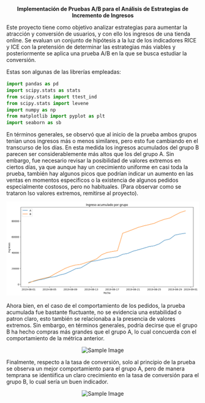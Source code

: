 <p align="center"><b>Implementación de Pruebas A/B para el Análisis de Estrategias de Incremento de Ingresos</b></p>

Este proyecto tiene como objetivo analizar estrategias para aumentar la atracción y conversión de usuarios, y con ello los ingresos de una tienda online. Se evaluan un conjunto de hipótesis a la luz de los indicadores RICE y ICE con la pretensión de determinar las estrategias más viables y posteriormente se aplica una prueba A/B en la que se busca estudiar la conversión.  

Estas son algunas de las librerías empleadas:

```python
import pandas as pd
import scipy.stats as stats
from scipy.stats import ttest_ind
from scipy.stats import levene
import numpy as np
from matplotlib import pyplot as plt
import seaborn as sb
```

En términos generales, se observó que al inicio de la prueba ambos grupos tenían unos ingresos más o menos similares, pero esto fue cambiando en el transcurso de los días. En esta medida los ingresos acumulados del grupo B parecen ser considerablemente más altos que los del grupo A. Sin embargo, fue necesario revisar la posibilidad de valores extremos en ciertos días, ya que aunque hay un crecimiento uniforme en casi toda la prueba, también hay algunos picos que podrían indicar un aumento en las ventas en momentos especificos o la existencia de algunos pedidos especialmente costosos, pero no habituales. (Para observar como se trataron lso valores extremos, remitirse al proyecto).  

<p align="center">
  <img src="https://github.com/Natcol05/Pruebas-A-B-para-Estrategias-de-Incremento-de-Ingresos/blob/0947d6f0c665ea53780a460417865e850fa2d240/graphics/Ingreso_Acumulado.png" alt="Sample Image">
</p>

Ahora bien, en el caso de el comportamiento de los pedidos, la prueba acumulada fue bastante fluctuante, no se evidencia una estabilidad o patron claro, esto también se relacionaba a la presencia de valores extremos. Sin embargo, en términos generales, podría decirse que el grupo B ha hecho compras más grandes que el grupo A, lo cual concuerda con el comportamiento de la métrica anterior.

<p align="center">
  <img src="https://github.com/Natcol05/Pruebas-A-B-para-Estrategias-de-Incremento-de-Ingresos/blob/9964b4cc6f752579e76f2117c19795667f88790a/graphics/Tama%C3%B1o%20promedio%20de%20pedido.png" alt="Sample Image">
</p>

Finalmente, respecto a la tasa de conversión, solo al principio de la prueba se observa un mejor comportamiento para el grupo A, pero de manera temprana se identiifica un claro crecimiento en la tasa de conversión para el grupo B, lo cual sería un buen indicador. 

<p align="center">
  <img src="https://github.com/Natcol05/Pruebas-A-B-para-Estrategias-de-Incremento-de-Ingresos/blob/6402a9f27b666cc2c20ba6507822c01572c8e7b9/graphics/Diferencia%20en%20tasas%20de%20conversi%C3%B3n.png" alt="Sample Image">
</p>
